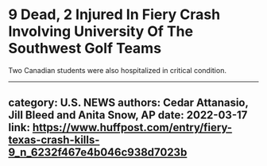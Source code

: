 # 9 Dead, 2 Injured In Fiery Crash Involving University Of The Southwest Golf Teams

Two Canadian students were also hospitalized in critical condition.

---
category: U.S. NEWS
authors: Cedar Attanasio, Jill Bleed and Anita Snow, AP
date: 2022-03-17
link: https://www.huffpost.com/entry/fiery-texas-crash-kills-9_n_6232f467e4b046c938d7023b
---

